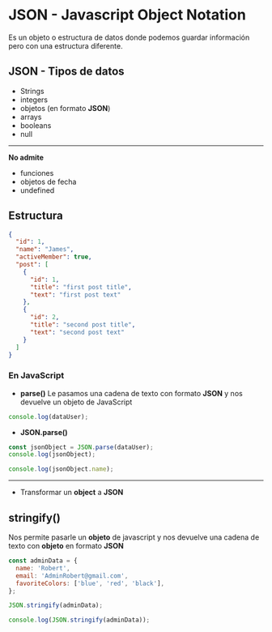 # JSON - Javascript Object Notation

Es un objeto o estructura de datos donde podemos guardar información pero con
una estructura diferente.

## JSON - Tipos de datos

- Strings
- integers
- objetos (en formato **JSON**)
- arrays
- booleans
- null

---

**No admite**

- funciones
- objetos de fecha
- undefined

## Estructura

```json
{
  "id": 1,
  "name": "James",
  "activeMember": true,
  "post": [
    {
      "id": 1,
      "title": "first post title",
      "text": "first post text"
    },
    {
      "id": 2,
      "title": "second post title",
      "text": "second post text"
    }
  ]
}
```

### En JavaScript

- **parse()** Le pasamos una cadena de texto con formato **JSON** y nos devuelve
  un objeto de JavaScript

```js
console.log(dataUser);
```

- **JSON.parse()**

```js
const jsonObject = JSON.parse(dataUser);
console.log(jsonObject);

console.log(jsonObject.name);
```

---

- Transformar un **object** a **JSON**

## stringify()

Nos permite pasarle un **objeto** de javascript y nos devuelve una cadena de
texto con **objeto** en formato **JSON**

```js
const adminData = {
  name: 'Robert',
  email: 'AdminRobert@gmail.com',
  favoriteColors: ['blue', 'red', 'black'],
};

JSON.stringify(adminData);

console.log(JSON.stringify(adminData));
```
